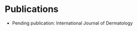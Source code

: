 # Publications
* Pending publication: International Journal of Dermatology
<!--stackedit_data:
eyJoaXN0b3J5IjpbMTE1MjUxNjE5Nl19
-->